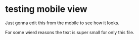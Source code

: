 # testing mobile view

Just gonna edit this from the mobile to see how it looks.

For some wierd reasons the text is super small for only this file.
